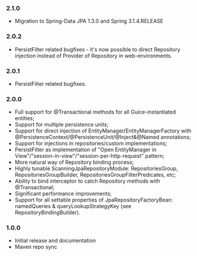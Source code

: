 ### 2.1.0 ###
  * Migration to Spring-Data JPA 1.3.0 and Spring 3.1.4.RELEASE

### 2.0.2 ###

  * PersistFilter related bugfixes - it's now possible to direct Repository injection instead of Provider of Repository in web-environments.

### 2.0.1 ###

  * PersistFilter related bugfixes.

### 2.0.0 ###

  * Full support for @Transactional methods for all Guice-instantiated entities;
  * Support for multiple persistence units;
  * Support for direct injection of EntityManager/EntityManagerFactory with @PersistenceContext/@PersistenceUnit/@Inject&@Named annotations;
  * Support for injections in repositories/custom implementations;
  * PersistFilter as implementation of "Open EntityManager in View"/"session-in-view"/"session-per-http-request" pattern;
  * More natural way of Repository binding process;
  * Highly tunable ScanningJpaRepositoryModule: RepositoriesGroup, RepositoriesGroupBuilder, RepositoriesGroupFilterPredicates, etc;
  * Ability to bind interceptor to catch Repository methods with @Transactional;
  * Significant performance improvements;
  * Support for all settable properties of JpaRepositoryFactoryBean: namedQueries & queryLookupStrategyKey (see RepositoryBindingBuilder).

### 1.0.0 ###

  * Initial release and documentation
  * Maven repo sync
